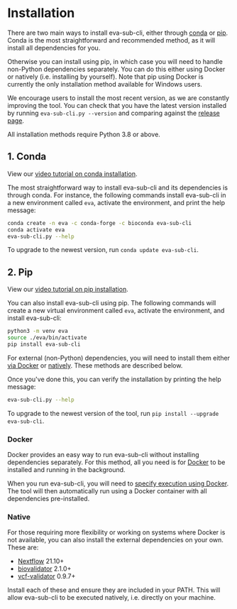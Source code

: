 # Installation

There are two main ways to install eva-sub-cli, either through [conda](#1-conda) or [pip](#2-pip).
Conda is the most straightforward and recommended method, as it will install all dependencies for you.

Otherwise you can install using pip, in which case you will need to handle non-Python dependencies separately.
You can do this either using Docker or natively (i.e. installing by yourself).
Note that pip using Docker is currently the only installation method available for Windows users.

We encourage users to install the most recent version, as we are constantly improving the tool. You can check that you
have the latest version installed by running `eva-sub-cli.py --version` and comparing against the
[release page](https://github.com/EBIvariation/eva-sub-cli/releases).

All installation methods require Python 3.8 or above.

## 1. Conda

View our [video tutorial on conda installation](https://embl-ebi.cloud.panopto.eu/Panopto/Pages/Viewer.aspx?id=aa82710e-4401-4074-b6b0-b346016bb14e).

The most straightforward way to install eva-sub-cli and its dependencies is through conda.
For instance, the following commands install eva-sub-cli in a new environment called `eva`, activate the environment, and print
the help message:
```bash
conda create -n eva -c conda-forge -c bioconda eva-sub-cli
conda activate eva
eva-sub-cli.py --help
````

To upgrade to the newest version, run `conda update eva-sub-cli`.

## 2. Pip

View our [video tutorial on pip installation](https://embl-ebi.cloud.panopto.eu/Panopto/Pages/Viewer.aspx?id=2e6828ed-31c2-4621-8eb5-b34701484aae).

You can also install eva-sub-cli using pip. 
The following commands will create a new virtual environment called `eva`, activate the environment, and install eva-sub-cli:
```bash
python3 -m venv eva
source ./eva/bin/activate
pip install eva-sub-cli
```

For external (non-Python) dependencies, you will need to install them either [via Docker](#docker) or [natively](#native).
These methods are described below.

Once you've done this, you can verify the installation by printing the help message:
```bash
eva-sub-cli.py --help
```

To upgrade to the newest version of the tool, run `pip install --upgrade eva-sub-cli`.

### Docker

Docker provides an easy way to run eva-sub-cli without installing dependencies separately.
For this method, all you need is for [Docker](https://docs.docker.com/engine/install/) to be installed and running in the background.

When you run eva-sub-cli, you will need to [specify execution using Docker](how_to_submit.md#running-using-docker).
The tool will then automatically run using a Docker container with all dependencies pre-installed.

### Native

For those requiring more flexibility or working on systems where Docker is not available, you can also install the 
external dependencies on your own. These are:
* [Nextflow](https://www.nextflow.io/docs/latest/getstarted.html) 21.10+
* [biovalidator](https://github.com/elixir-europe/biovalidator) 2.1.0+
* [vcf-validator](https://github.com/EBIvariation/vcf-validator) 0.9.7+

Install each of these and ensure they are included in your PATH.
This will allow eva-sub-cli to be executed natively, i.e. directly on your machine.
